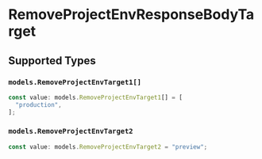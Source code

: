 # RemoveProjectEnvResponseBodyTarget


## Supported Types

### `models.RemoveProjectEnvTarget1[]`

```typescript
const value: models.RemoveProjectEnvTarget1[] = [
  "production",
];
```

### `models.RemoveProjectEnvTarget2`

```typescript
const value: models.RemoveProjectEnvTarget2 = "preview";
```

